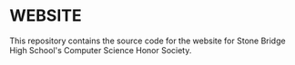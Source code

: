 # WEBSITE
This repository contains the source code for the website for Stone Bridge High School's Computer Science Honor Society.
